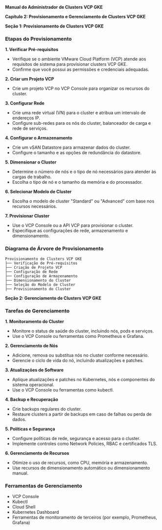 **Manual do Administrador de Clusters VCP GKE**

**Capítulo 2: Provisionamento e Gerenciamento de Clusters VCP GKE**

**Seção 1: Provisionamento de Clusters VCP GKE**

### Etapas do Provisionamento

**1. Verificar Pré-requisitos**

* Verifique se o ambiente VMware Cloud Platform (VCP) atende aos requisitos de sistema para provisionar clusters VCP GKE.
* Confirme que você possui as permissões e credenciais adequadas.

**2. Criar um Projeto VCP**

* Crie um projeto VCP no VCP Console para organizar os recursos do cluster.

**3. Configurar Rede**

* Crie uma rede virtual (VN) para o cluster e atribua um intervalo de endereços IP.
* Configure sub-redes para os nós do cluster, balanceador de carga e rede de serviços.

**4. Configurar o Armazenamento**

* Crie um vSAN Datastore para armazenar dados do cluster.
* Configure o tamanho e as opções de redundância do datastore.

**5. Dimensionar o Cluster**

* Determine o número de nós e o tipo de nó necessários para atender às cargas de trabalho.
* Escolha o tipo de nó e o tamanho da memória e do processador.

**6. Selecionar Modelo de Cluster**

* Escolha o modelo de cluster "Standard" ou "Advanced" com base nos recursos necessários.

**7. Provisionar Cluster**

* Use o VCP Console ou a API VCP para provisionar o cluster.
* Especifique as configurações de rede, armazenamento e dimensionamento.

### Diagrama de Árvore de Provisionamento

```
Provisionamento de Clusters VCP GKE
├── Verificação de Pré-requisitos
├── Criação de Projeto VCP
├── Configuração de Rede
├── Configuração de Armazenamento
├── Dimensionamento do Cluster
├── Seleção do Modelo de Cluster
├── Provisionamento do Cluster
```

**Seção 2: Gerenciamento de Clusters VCP GKE**

### Tarefas de Gerenciamento

**1. Monitoramento do Cluster**

* Monitore o status de saúde do cluster, incluindo nós, pods e serviços.
* Use o VCP Console ou ferramentas como Prometheus e Grafana.

**2. Gerenciamento de Nós**

* Adicione, remova ou substitua nós no cluster conforme necessário.
* Gerencie o ciclo de vida do nó, incluindo atualizações e patches.

**3. Atualizações de Software**

* Aplique atualizações e patches no Kubernetes, nós e componentes do sistema operacional.
* Use o VCP Console ou ferramentas como kubectl.

**4. Backup e Recuperação**

* Crie backups regulares do cluster.
* Restaure clusters a partir de backups em caso de falhas ou perda de dados.

**5. Políticas e Segurança**

* Configure políticas de rede, segurança e acesso para o cluster.
* Implemente controles como Network Policies, RBAC e certificados TLS.

**6. Gerenciamento de Recursos**

* Otimize o uso de recursos, como CPU, memória e armazenamento.
* Use recursos de dimensionamento automático ou dimensionamento manual.

### Ferramentas de Gerenciamento

* VCP Console
* Kubectl
* Cloud Shell
* Kubernetes Dashboard
* Ferramentas de monitoramento de terceiros (por exemplo, Prometheus, Grafana)